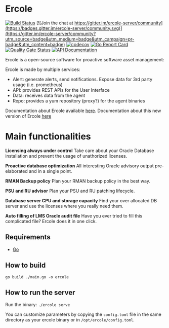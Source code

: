 # Ercole
[![Build Status](https://travis-ci.org/amreo/ercole-services.png)](https://travis-ci.org/amreo/ercole-services) [![Join the chat at https://gitter.im/ercole-server/community](https://badges.gitter.im/ercole-server/community.svg)](https://gitter.im/ercole-server/community?utm_source=badge&utm_medium=badge&utm_campaign=pr-badge&utm_content=badge) [![codecov](https://codecov.io/gh/amreo/ercole-services/branch/master/graph/badge.svg)](https://codecov.io/gh/amreo/ercole-services) [![Go Report Card](https://goreportcard.com/badge/github.com/amreo/ercole-services)](https://goreportcard.com/report/github.com/amreo/ercole-services)
[![Quality Gate Status](https://sonarcloud.io/api/project_badges/measure?project=amreo_ercole-services&metric=alert_status)](https://sonarcloud.io/dashboard?id=amreo_ercole-services)
[![API Documentation](https://img.shields.io/badge/API%20Documentation-read%20and%20try-brightgreen)](https://mrin9.github.io/OpenAPI-Viewer/#/load/https%3A%2F%2Fraw.githubusercontent.com%2Famreo%2Fercole-services%2Fmaster%2Fswagger.yml)

Ercole is a open-source software for proactive software asset management:
 
Ercole is made by multiple services:
* Alert: generate alerts, send notifications. Expose data for 3rd party usage (i.e. prometheus)
* API: provides REST APIs for the User Interface
* Data: receives data from the agent
* Repo: provides a yum repository (proxy?) for the agent binaries

Documentation about Ercole available [here](https://ercole.io).
Documentation about this new version of Ercole [here](https://ercole.io/architecture.html#future-versions)

# Main functionalities

**Licensing always under control** Take care about your Oracle Database installation and prevent the usage of unathorized licenses.

**Proactive database optimization** All interesting Oracle advisory output pre-elaborated and in a single point.

**RMAN Backup policy** Plan your RMAN backup policy in the best way.

**PSU and RU advisor** Plan your PSU and RU patching lifecycle.

**Database server CPU and storage capacity** Find your over allocated DB server and use the licenses where you really need them.

**Auto filling of LMS Oracle audit file** Have you ever tried to fill this complicated file? Ercole does it in one click.

## Requirements

- [Go](https://golang.org/)

## How to build

    go build ./main.go -o ercole

## How to run the server

Run the binary: `./ercole serve`

You can customize parameters by copying the `config.toml` file in the same directory as your ercole binary or in `/opt/ercole/config.toml`.
 